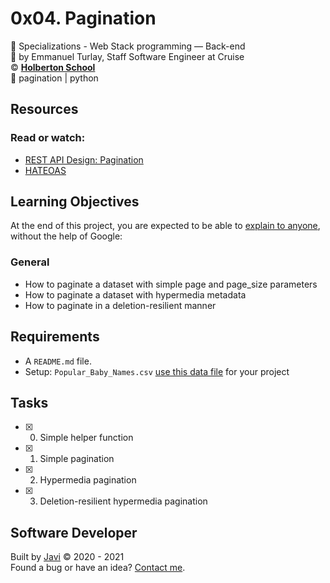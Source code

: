 # 0x04. Pagination
:open_file_folder: Specializations - Web Stack programming ― Back-end  
:bust_in_silhouette: by Emmanuel Turlay, Staff Software Engineer at Cruise  
:copyright: **[Holberton School](https://www.holbertonschool.com/)**  
:bookmark: pagination | python

## Resources
### Read or watch:
* [REST API Design: Pagination](https://www.moesif.com/blog/technical/api-design/REST-API-Design-Filtering-Sorting-and-Pagination/#pagination)
* [HATEOAS](https://en.wikipedia.org/wiki/HATEOAS)

## Learning Objectives
At the end of this project, you are expected to be able to [explain to anyone](https://fs.blog/2012/04/feynman-technique/), without the help of Google:
### General
* How to paginate a dataset with simple page and page_size parameters
* How to paginate a dataset with hypermedia metadata
* How to paginate in a deletion-resilient manner

## Requirements
* A ```README.md``` file.
* Setup: ```Popular_Baby_Names.csv```
[use this data file](https://holbertonintranet.s3.amazonaws.com/uploads/misc/2020/5/7d3576d97e7560ae85135cc214ffe2b3412c51d7.csv?X-Amz-Algorithm=AWS4-HMAC-SHA256&X-Amz-Credential=AKIARDDGGGOUWMNL5ANN%2F20201028%2Fus-east-1%2Fs3%2Faws4_request&X-Amz-Date=20201028T180509Z&X-Amz-Expires=86400&X-Amz-SignedHeaders=host&X-Amz-Signature=e4fd78590fbaaa488de6f1378eeacdebe7b80f147baa83317be61978b085429c) for your project

## Tasks
* [x] 0. Simple helper function
* [x] 1. Simple pagination
* [x] 2. Hypermedia pagination
* [x] 3. Deletion-resilient hypermedia pagination

## Software Developer
Built by [Javi](https://github.com/javi0b01) :copyright: 2020 - 2021  
Found a bug or have an idea? [Contact me](https://www.linkedin.com/in/javi0b01/).
